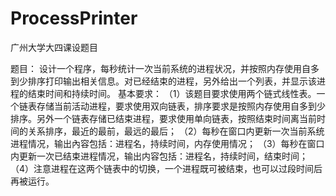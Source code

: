# ProcessPrinter
广州大学大四课设题目

题目： 设计一个程序，每秒统计一次当前系统的进程状况，并按照内存使用自多到少排序打印输出相关信息。对已经结束的进程，另外给出一个列表，并显示该进程的结束时间和持续时间。
基本要求：
（1）该题目要求使用两个链式线性表。一个链表存储当前活动进程，要求使用双向链表，排序要求是按照内存使用自多到少排序。另外一个链表存储已结束进程，要求使用单向链表，按照结束时间离当前时间的关系排序，最近的最前，最远的最后；
（2）每秒在窗口内更新一次当前系统进程情况，输出內容包括：进程名，持续时间，内存使用情况；
（3）每秒在窗口内更新一次已结束进程情况，输出内容包括：进程名，持续时间，结束时间；
（4）注意进程在这两个链表中的切换，一个进程既可被结束，也可以过段时间后再被运行。
